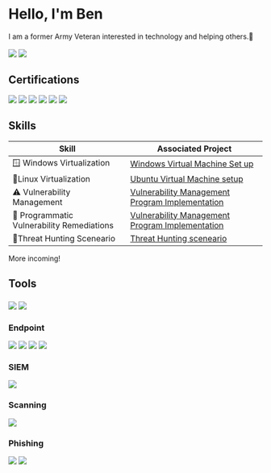 # Hello, I'm Ben

I am a former Army Veteran interested in technology and helping others.🤝<br>
<br>
<a href="https://www.linkedin.com/in/benjamin-k-rhodes/"><img src="https://img.shields.io/badge/-LinkedIn-0072b1?&style=for-the-badge&logo=linkedin&logoColor=white" /></a>
<a href="https://tryhackme.com/r/p/slimeyskeleton"><img src="https://img.shields.io/badge/-TryHackMe-212C42?&style=for-the-badge&logo=tryhackme&logoColor=white" /></a>



## Certifications

<div>
<img src="https://img.shields.io/badge/-Security%2B-FF0000?&style=for-the-badge&logo=CompTIA&logoColor=white" />
<img src="https://img.shields.io/badge/-CompTIA_CYSA%2B-007ACC?&style=for-the-badge&logo=CompTIA&logoColor=white" />
<img src="https://img.shields.io/badge/-Google_Cybersecurity-34A853?&style=for-the-badge&logo=Google&logoColor=white" />
<img src="https://img.shields.io/badge/-Google_IT_Support-007BFF?&style=for-the-badge&logo=Google&logoColor=white" />
<img src="https://img.shields.io/badge/-Lean_Six_Sigma_Yellow_Belt-FDD835?&style=for-the-badge&logo=LeanSixSigma&logoColor=white" />
<img src="https://img.shields.io/badge/-TCM-FF0000?&style=for-the-badge&logoColor=white" /> 
</div>

## Skills
<!--
<br>
https://youtu.be/zc7LTa9q2nI?si=W8WFgW_xOIgjSWdQ - ideas for projects
-->

| Skill                                         | Associated Project         |
|-----------------------------------------------|----------------------------|
|🪟 Windows Virtualization                       | <a href="https://github.com/benjaminrhodes/windows-virtual-machine-set-up">Windows Virtual Machine Set up</a>|
|🐧Linux Virtualization                          | <a href="https://github.com/benjaminrhodes/ubuntu-vm-setup/tree/main">Ubuntu Virtual Machine setup</a>|
|⚠️ Vulnerability Management                     | <a href="https://github.com/benjaminrhodes/Vulnerability-Management">Vulnerability Management Program Implementation</a>|
|🤖 Programmatic Vulnerability Remediations      | <a href="https://github.com/benjaminrhodes/programmatic-vulnerability-remediations">Vulnerability Management Program Implementation</a>|
|🚨Threat Hunting Sceneario                      | <a href="https://github.com/benjaminrhodes/threat-hunting-scenario-tor/edit/main/README.md">Threat Hunting sceneario</a>|

More incoming!


## Tools

### 
<div>
    <img src="https://img.shields.io/badge/-Wireshark-1679A7?&style=for-the-badge&logo=Wireshark&logoColor=white" />
    <img src="https://img.shields.io/badge/-iboss-28A745?&style=for-the-badge&logo=iboss&logoColor=white" />
       
</div>

### Endpoint
<div>
    <img src="https://img.shields.io/badge/-Microsoft_365_Defender-00A4EF?&style=for-the-badge&logo=Microsoft&logoColor=white" />
    <img src="https://img.shields.io/badge/-Ordr-28A745?&style=for-the-badge&logo=Ordr&logoColor=white" />
    <img src="https://img.shields.io/badge/-Varonis-EF3B2D?&style=for-the-badge&logo=Varonis&logoColor=white" />
    <img src="https://img.shields.io/badge/-AD_Audit-28A745?&style=for-the-badge&logo=AD_Audit&logoColor=white" /> 
</div>

### SIEM
<div>
    <img src="https://img.shields.io/badge/-Elastic-005571?&style=for-the-badge&logo=Elastic&logoColor=white" />
</div>

### Scanning
<div>
    <img src="https://img.shields.io/badge/-Tenable-007BFF?&style=for-the-badge&logo=Tenable&logoColor=white" />
</div>

### Phishing
<div>
    <img src="https://img.shields.io/badge/-Abnormal-28A745?&style=for-the-badge&logo=Abnormal&logoColor=white" />
    <img src="https://img.shields.io/badge/-KnowBe4-007BFF?&style=for-the-badge&logo=KnowBe4&logoColor=white" />
</div>




